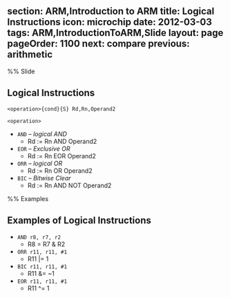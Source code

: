 section: ARM,Introduction to ARM
title: Logical Instructions
icon: microchip
date: 2012-03-03
tags: ARM,IntroductionToARM,Slide
layout: page
pageOrder: 1100
next: compare
previous: arithmetic
----

%% Slide
  
## Logical Instructions

<div class="format"><code>&lt;operation&gt;{cond}{S} Rd,Rn,Operand2</code></div>

`<operation>`

* `AND` – *logical AND*
  * Rd := Rn AND Operand2
* `EOR` – *Exclusive OR*
  * Rd := Rn EOR Operand2
* `ORR` – *logical OR*
  * Rd := Rn OR Operand2
* `BIC` – *Bitwise Clear*
  * Rd := Rn AND NOT Operand2

%% Examples
  
## Examples of Logical Instructions

* `AND r8, r7, r2`
  * R8 = R7 & R2
* `ORR r11, r11, #1`
  * R11 |= 1
* `BIC r11, r11, #1`
  * R11 &= ~1
* `EOR r11, r11, #1`
  * R11 ^= 1
